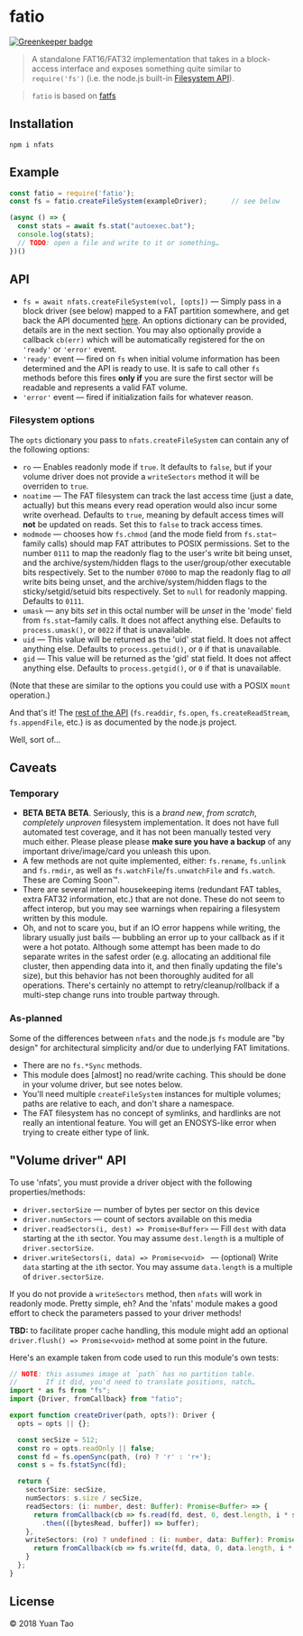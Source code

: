 # fatio

[![Greenkeeper badge](https://badges.greenkeeper.io/taoyuan/fatio.svg)](https://greenkeeper.io/)

> A standalone FAT16/FAT32 implementation that takes in a block-access interface and exposes something quite similar to `require('fs')` (i.e. the node.js built-in [Filesystem API](http://nodejs.org/api/fs.html)).

> `fatio` is based on [fatfs]()

## Installation

`npm i nfats`

## Example

```js
const fatio = require('fatio');
const fs = fatio.createFileSystem(exampleDriver);      // see below

(async () => {
  const stats = await fs.stat("autoexec.bat");
  console.log(stats);
  // TODO: open a file and write to it or something…
})()
```

## API

* `fs = await nfats.createFileSystem(vol, [opts])` — Simply pass in a block driver (see below) mapped to a FAT partition somewhere, and get back the API documented [here](http://nodejs.org/api/fs.html). An options dictionary can be provided, details are in the next section. You may also optionally provide a callback `cb(err)` which will be automatically registered for the on `'ready'` or `'error'` event.
* `'ready'` event — fired on `fs` when initial volume information has been determined and the API is ready to use. It is safe to call other `fs` methods before this fires **only if** you are sure the first sector will be readable and represents a valid FAT volume.
* `'error'` event — fired if initialization fails for whatever reason.

### Filesystem options

The `opts` dictionary you pass to `nfats.createFileSystem` can contain any of the following options:

* `ro` — Enables readonly mode if `true`. It defaults to `false`, but if your volume driver does not provide a `writeSectors` method it will be overriden to `true`.
* `noatime` — The FAT filesystem can track the last access time (just a date, actually) but this means every read operation would also incur some write overhead. Defaults to `true`, meaning by default access times will **not** be updated on reads. Set this to `false` to track access times.
* `modmode` — chooses how `fs.chmod` (and the mode field from `fs.stat`–family calls) should map FAT attributes to POSIX permissions. Set to the number `0111` to map the readonly flag to the user's write bit being unset, and the archive/system/hidden flags to the user/group/other executable bits respectively. Set to the number `07000` to map the readonly flag to *all* write bits being unset, and the archive/system/hidden flags to the sticky/setgid/setuid bits respectively. Set to `null` for readonly mapping. Defaults to `0111`.
* `umask` — any bits *set* in this octal number will be *unset* in the 'mode' field from `fs.stat`–family calls. It does not affect anything else. Defaults to `process.umask()`, or `0022` if that is unavailable.
* `uid` — This value will be returned as the 'uid' stat field. It does not affect anything else. Defaults to `process.getuid()`, or `0` if that is unavailable.
* `gid` — This value will be returned as the 'gid' stat field. It does not affect anything else. Defaults to `process.getgid()`, or `0` if that is unavailable.

(Note that these are similar to the options you could use with a POSIX `mount` operation.)

And that's it! The [rest of the API](http://nodejs.org/api/fs.html) (`fs.readdir`, `fs.open`, `fs.createReadStream`, `fs.appendFile`, etc.) is as documented by the node.js project.

Well, sort of…

## Caveats

### Temporary

* **BETA** **BETA** **BETA**. Seriously, this is a *brand new*, *from scratch*, *completely unproven* filesystem implementation. It does not have full automated test coverage, and it has not been manually tested very much either. Please please please **make sure you have a backup** of any important drive/image/card you unleash this upon.
* A few methods are not quite implemented, either: `fs.rename`, `fs.unlink` and `fs.rmdir`, as well as `fs.watchFile`/`fs.unwatchFile` and `fs.watch`. These are Coming Soon™.
* There are several internal housekeeping items (redundant FAT tables, extra FAT32 information, etc.) that are not done. These do not seem to affect interop, but you may see warnings when repairing a filesystem written by this module.
* Oh, and not to scare you, but if an IO error happens while writing, the library usually just bails — bubbling an error up to your callback as if it were a hot potato. Although some attempt has been made to do separate writes in the safest order (e.g. allocating an additional file cluster, then appending data into it, and then finally updating the file's size), but this behavior has not been thoroughly audited for all operations. There's certainly no attempt to retry/cleanup/rollback if a multi-step change runs into trouble partway through.

### As-planned

Some of the differences between `nfats` and the node.js `fs` module are "by design" for architectural simplicity and/or due to underlying FAT limitations.

* There are no `fs.*Sync` methods.
* This module does [almost] no read/write caching. This should be done in your volume driver, but see notes below.
* You'll need multiple `createFileSystem` instances for multiple volumes; paths are relative to each, and don't share a namespace.
* The FAT filesystem has no concept of symlinks, and hardlinks are not really an intentional feature. You will get an ENOSYS-like error when trying to create either type of link.


## "Volume driver" API

To use 'nfats', you must provide a driver object with the following properties/methods:

* `driver.sectorSize` — number of bytes per sector on this device
* `driver.numSectors` — count of sectors available on this media
* `driver.readSectors(i, dest) => Promise<Buffer>` — Fill `dest` with data starting at the `i`th sector. You may assume `dest.length` is a multiple of `driver.sectorSize`.
* `driver.writeSectors(i, data) => Promise<void> ` — (optional) Write `data` starting at the `i`th sector. You may assume `data.length` is a multiple of `driver.sectorSize`.

If you do not provide a `writeSectors` method, then `nfats` will work in readonly mode. Pretty simple, eh? And the 'nfats' module makes a good effort to check the parameters passed to your driver methods!

**TBD:** to facilitate proper cache handling, this module might add an optional `driver.flush() => Promise<void>` method at some point in the future.

Here's an example taken from code used to run this module's own tests:

```typescript
// NOTE: this assumes image at `path` has no partition table.
//       If it did, you'd need to translate positions, natch…
import * as fs from "fs";
import {Driver, fromCallback} from "fatio";

export function createDriver(path, opts?): Driver {
  opts = opts || {};

  const secSize = 512;
  const ro = opts.readOnly || false;
  const fd = fs.openSync(path, (ro) ? 'r' : 'r+');
  const s = fs.fstatSync(fd);

  return {
    sectorSize: secSize,
    numSectors: s.size / secSize,
    readSectors: (i: number, dest: Buffer): Promise<Buffer> => {
      return fromCallback(cb => fs.read(fd, dest, 0, dest.length, i * secSize, cb), {multiArgs: true})
        .then(([bytesRead, buffer]) => buffer);
    },
    writeSectors: (ro) ? undefined : (i: number, data: Buffer): Promise<any> => {
      return fromCallback(cb => fs.write(fd, data, 0, data.length, i * secSize, cb), {multiArgs: true});
    }
  };
}

```


## License

© 2018 Yuan Tao
